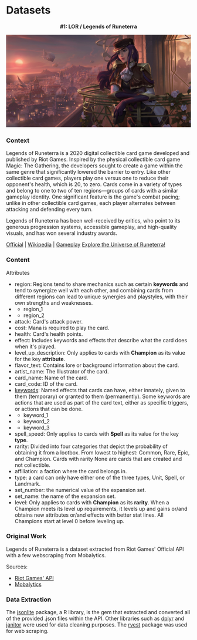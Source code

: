 # Datasets

<p align ='center'> <b> #1: LOR / Legends of Runeterra </b>
 </p>

![caitlyn.png](/images/lor_banner.jpg)
### Context

Legends of Runeterra is a 2020 digital collectible card game developed and published by Riot Games. Inspired by the physical collectible card game Magic: The Gathering, the developers sought to create a game within the same genre that significantly lowered the barrier to entry. 
Like other collectible card games, players play one versus one to reduce their opponent's health, which is 20, to zero. Cards come in a variety of types and belong to one to two of ten regions—groups of cards with a similar gameplay identity. One significant feature is the game's combat pacing; unlike in other collectible card games, each player alternates between attacking and defending every turn. 

Legends of Runeterra has been well-received by critics, who point to its generous progression systems, accessible gameplay, and high-quality visuals, and has won several industry awards.

[Official](https://playruneterra.com/en-us/) | [Wikipedia](https://en.wikipedia.org/wiki/Legends_of_Runeterra) | [Gameplay](https://www.youtube.com/watch?v=LIcrGl2L7M8) 
[Explore the Universe of Runeterra!](https://universe.leagueoflegends.com/en_US/)



### Content
Attributes
- region: Regions tend to share mechanics such as certain **keywords** and tend to synergize well with each other, and combining cards from different regions can lead to unique synergies and playstyles, with their own strengths and weaknesses.
- - region_1
- - region_2
- attack: Card's attack power.
- cost: Mana is required to play the card.
- health: Card's health points.
- effect: Includes keywords and effects that describe what the card does when it's played.
- level_up_description: Only applies to cards with **Champion** as its value for the key **attribute**.
- flavor_text: Contains lore or background information about the card.
- artist_name: The Illustrator of the card.
- card_name: Name of the card.
- card_code: ID of the card.
- [keywords](https://www.lorscout.com/keywords): Named effects that cards can have, either innately, given to them (temporary) or granted to them (permanently). Some keywords are actions that are used as part of the card text, either as specific triggers, or actions that can be done.
- - keyword_1
- - keyword_2
- - keyword_3
- spell_speed: Only applies to cards with **Spell** as its value for the key **type**.
- rarity: Divided into four categories that depict the probability of obtaining it from a lootbox. From lowest to highest: Common, Rare, Epic, and Champion. Cards with rarity None are cards that are created and not collectible.
- affiliation: a faction where the card belongs in.
- type: a card can only have either one of the three types, Unit, Spell, or Landmark.
- set_number: the numerical value of the expansion set.
- set_name: the name of the expansion set.
- level: Only applies to cards with **Champion** as its **rarity**. When a Champion meets its level up requirements, it levels up and gains or/and obtains new attributes or/and effects with better stat lines. All Champions start at level 0 before leveling up.




### Original Work

Legends of Runeterra is a dataset extracted from Riot Games' Official API with a few webscraping from Mobalytics.

Sources:
- [Riot Games' API](https://developer.riotgames.com/docs/lor)
- [Mobalytics](https://lor.mobalytics.gg/cards)


### Data Extraction 
The [jsonlite](https://cran.r-project.org/web/packages/jsonlite/index.html) package, a R library, is the gem that extracted and converted all of the provided .json files within the API. Other libraries such as [dplyr](https://cran.r-project.org/web/packages/dplyr/vignettes/dplyr.html) and [janitor](https://cran.r-project.org/web/packages/janitor/index.html) were used for data cleaning purposes.  The [rvest](https://cran.r-project.org/web/packages/rvest/rvest.pdf) package was used for web scraping.


 
